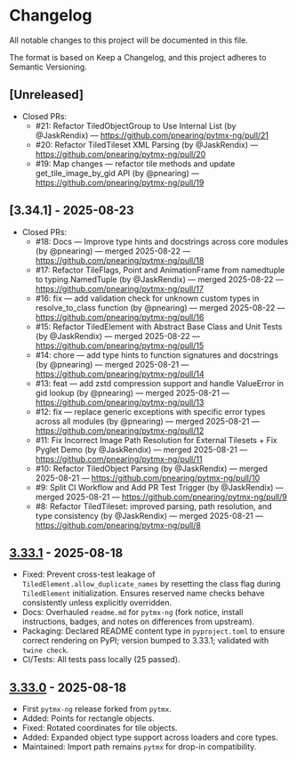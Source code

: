 # Changelog

All notable changes to this project will be documented in this file.

The format is based on Keep a Changelog, and this project adheres to
Semantic Versioning.

## [Unreleased]

- Closed PRs:
  - #21: Refactor TiledObjectGroup to Use Internal List (by @JaskRendix) — https://github.com/pnearing/pytmx-ng/pull/21
  - #20: Refactor TiledTileset XML Parsing (by @JaskRendix) — https://github.com/pnearing/pytmx-ng/pull/20
  - #19: Map changes — refactor tile methods and update get_tile_image_by_gid API (by @pnearing) — https://github.com/pnearing/pytmx-ng/pull/19

## [3.34.1] - 2025-08-23

- Closed PRs:
  - #18: Docs — Improve type hints and docstrings across core modules (by @pnearing) — merged 2025-08-22 — https://github.com/pnearing/pytmx-ng/pull/18
  - #17: Refactor TileFlags, Point and AnimationFrame from namedtuple to typing.NamedTuple (by @JaskRendix) — merged 2025-08-22 — https://github.com/pnearing/pytmx-ng/pull/17
  - #16: fix — add validation check for unknown custom types in resolve_to_class function (by @pnearing) — merged 2025-08-22 — https://github.com/pnearing/pytmx-ng/pull/16
  - #15: Refactor TiledElement with Abstract Base Class and Unit Tests (by @JaskRendix) — merged 2025-08-22 — https://github.com/pnearing/pytmx-ng/pull/15
  - #14: chore — add type hints to function signatures and docstrings (by @pnearing) — merged 2025-08-21 — https://github.com/pnearing/pytmx-ng/pull/14
  - #13: feat — add zstd compression support and handle ValueError in gid lookup (by @pnearing) — merged 2025-08-21 — https://github.com/pnearing/pytmx-ng/pull/13
  - #12: fix — replace generic exceptions with specific error types across all modules (by @pnearing) — merged 2025-08-21 — https://github.com/pnearing/pytmx-ng/pull/12
  - #11: Fix Incorrect Image Path Resolution for External Tilesets + Fix Pyglet Demo (by @JaskRendix) — merged 2025-08-21 — https://github.com/pnearing/pytmx-ng/pull/11
  - #10: Refactor TiledObject Parsing (by @JaskRendix) — merged 2025-08-21 — https://github.com/pnearing/pytmx-ng/pull/10
  - #9: Split CI Workflow and Add PR Test Trigger (by @JaskRendix) — merged 2025-08-21 — https://github.com/pnearing/pytmx-ng/pull/9
  - #8: Refactor TiledTileset: improved parsing, path resolution, and type consistency (by @JaskRendix) — merged 2025-08-21 — https://github.com/pnearing/pytmx-ng/pull/8

## [3.33.1] - 2025-08-18

- Fixed: Prevent cross-test leakage of `TiledElement.allow_duplicate_names` by
  resetting the class flag during `TiledElement` initialization. Ensures reserved
  name checks behave consistently unless explicitly overridden.
- Docs: Overhauled `readme.md` for `pytmx-ng` (fork notice, install instructions,
  badges, and notes on differences from upstream).
- Packaging: Declared README content type in `pyproject.toml` to ensure correct
  rendering on PyPI; version bumped to 3.33.1; validated with `twine check`.
- CI/Tests: All tests pass locally (25 passed).

## [3.33.0] - 2025-08-18

- First `pytmx-ng` release forked from `pytmx`.
- Added: Points for rectangle objects.
- Fixed: Rotated coordinates for tile objects.
- Added: Expanded object type support across loaders and core types.
- Maintained: Import path remains `pytmx` for drop-in compatibility.

[3.33.1]: https://pypi.org/project/pytmx-ng/3.33.1/
[3.33.0]: https://pypi.org/project/pytmx-ng/3.33.0/

